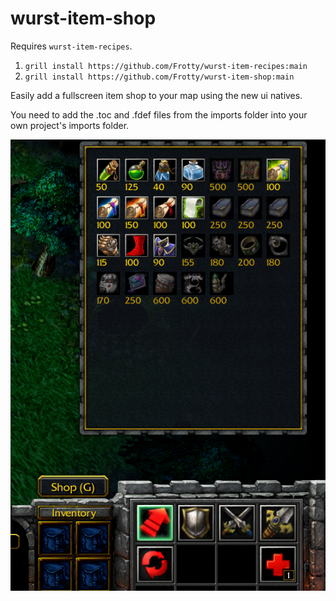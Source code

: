 # wurst-item-shop

Requires `wurst-item-recipes`.

1. `grill install https://github.com/Frotty/wurst-item-recipes:main`
2. `grill install https://github.com/Frotty/wurst-item-shop:main`

Easily add a fullscreen item shop to your map using the new ui natives.

You need to add the .toc and .fdef files from the imports folder into your own project's imports folder.

![](https://github.com/Frotty/wurst-item-shop/blob/main/screenshot.png)
